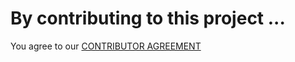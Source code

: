 # By contributing to this project ...

You agree to our [CONTRIBUTOR AGREEMENT](http://contributoragreements.org/)